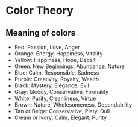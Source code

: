 # Color Theory

## Meaning of colors
* Red: Passion, Love, Anger
* Orange: Energy, Happiness, Vitality
* Yellow: Happiness, Hope, Deceit
* Green: New Beginnings, Abundance, Nature
* Blue: Calm, Responsible, Sadness
* Purple: Creativity, Royalty, Wealth
* Black: Mystery, Elegance, Evil
* Gray: Moody, Conservative, Formality
* White: Purity, Cleanliness, Virtue
* Brown: Nature, Wholesomeness, Dependability
* Tan or Beige: Conservative, Piety, Dull
* Cream or Ivory: Calm, Elegant, Purity
